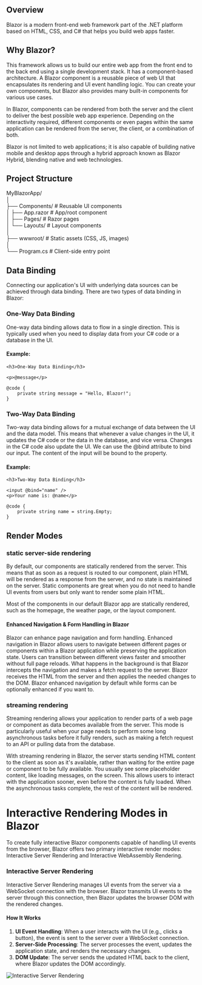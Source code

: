 ## Overview

Blazor is a modern front-end web framework part of the .NET platform based on HTML, CSS, and C# that helps you build web apps faster.

## Why Blazor?

This framework allows us to build our entire web app from the front end to the back end using a single development stack. It has a component-based architecture. A Blazor component is a reusable piece of web UI that encapsulates its rendering and UI event handling logic. You can create your own components, but Blazor also provides many built-in components for various use cases.

In Blazor, components can be rendered from both the server and the client to deliver the best possible web app experience. Depending on the interactivity required, different components or even pages within the same application can be rendered from the server, the client, or a combination of both.

Blazor is not limited to web applications; it is also capable of building native mobile and desktop apps through a hybrid approach known as Blazor Hybrid, blending native and web technologies.

## Project Structure

MyBlazorApp/\
│\
├── Components/ # Reusable UI components\
│   ├── App.razor # App/root component\
│   ├── Pages/ # Razor pages\
│   └── Layouts/ # Layout components\
│\
├── wwwroot/ # Static assets (CSS, JS, images)\
│\
└── Program.cs # Client-side entry point

## Data Binding

Connecting our application's UI with underlying data sources can be achieved through data binding. There are two types of data binding in Blazor:

### One-Way Data Binding

One-way data binding allows data to flow in a single direction. This is typically used when you need to display data from your C# code or a database in the UI.

#### Example:
```razor
<h3>One-Way Data Binding</h3>

<p>@message</p>

@code {
    private string message = "Hello, Blazor!";
}
```
### Two-Way Data Binding
Two-way data binding allows for a mutual exchange of data between the UI and the data model. This means that whenever a value changes in the UI, it updates the C# code or the data in the database, and vice versa. Changes in the C# code also update the UI. We can use the @bind attribute to bind our input. The content of the input will be bound to the property.

#### Example:
```razor
<h3>Two-Way Data Binding</h3>

<input @bind="name" />
<p>Your name is: @name</p>

@code {
    private string name = string.Empty;
}
```

## Render Modes
### static server-side rendering
By default, our components are statically rendered from the server. This means that as soon as a request is routed to our component, plain HTML will be rendered as a response from the server, and no state is maintained on the server. Static components are great when you do not need to handle UI events from users but only want to render some plain HTML.

Most of the components in our default Blazor app are statically rendered, such as the homepage, the weather page, or the layout component.

#### Enhanced Navigation & Form Handling in Blazor

Blazor can enhance page navigation and form handling. Enhanced navigation in Blazor allows users to navigate between different pages or components within a Blazor application while preserving the application state. Users can transition between different views faster and smoother without full page reloads. What happens in the background is that Blazor intercepts the navigation and makes a fetch request to the server. Blazor receives the HTML from the server and then applies the needed changes to the DOM. Blazor enhanced navigation by default while forms can be optionally enhanced if you want to.

### streaming rendering

Streaming rendering allows your application to render parts of a web page or component as data becomes available from the server. This mode is particularly useful when your page needs to perform some long asynchronous tasks before it fully renders, such as making a fetch request to an API or pulling data from the database. 

With streaming rendering in Blazor, the server starts sending HTML content to the client as soon as it's available, rather than waiting for the entire page or component to be fully available. You usually see some placeholder content, like loading messages, on the screen. This allows users to interact with the application sooner, even before the content is fully loaded. When the asynchronous tasks complete, the rest of the content will be rendered.

# Interactive Rendering Modes in Blazor

To create fully interactive Blazor components capable of handling UI events from the browser, Blazor offers two primary interactive render modes: Interactive Server Rendering and Interactive WebAssembly Rendering.

### Interactive Server Rendering

Interactive Server Rendering manages UI events from the server via a WebSocket connection with the browser. Blazor transmits UI events to the server through this connection, then Blazor updates the browser DOM with the rendered changes.

#### How It Works

1. **UI Event Handling**: When a user interacts with the UI (e.g., clicks a button), the event is sent to the server over a WebSocket connection.
2. **Server-Side Processing**: The server processes the event, updates the application state, and renders the necessary changes.
3. **DOM Update**: The server sends the updated HTML back to the client, where Blazor updates the DOM accordingly.

![Interactive Server Rendering](https://github.com/user-attachments/assets/ab8aee30-3da0-4b89-8090-164de6fa8f26)



